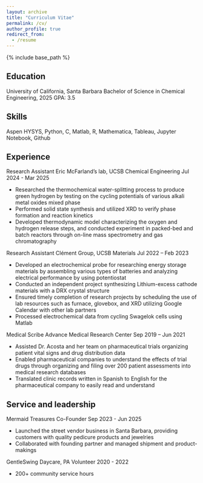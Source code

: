 ```yaml
---
layout: archive
title: "Curriculum Vitae"
permalink: /cv/
author_profile: true
redirect_from:
  - /resume
---
```


{% include base_path %}

Education
------
University of California, Santa Barbara
Bachelor of Science in Chemical Engineering, 2025
GPA: 3.5

Skills
------
Aspen HYSYS, Python, C, Matlab, R, Mathematica, Tableau, Jupyter Notebook, Github

Experience
------
Research Assistant
Eric McFarland’s lab, UCSB Chemical Engineering  Jul 2024 - Mar 2025
* Researched the thermochemical water-splitting process to produce green hydrogen by testing on the cycling potentials of various alkali metal oxides mixed phase
* Performed solid state synthesis and utilized XRD to verify phase formation and reaction kinetics
* Developed thermodynamic model characterizing the oxygen and hydrogen release steps, and conducted experiment in packed-bed and batch reactors through on-line mass spectrometry and gas chromatography

Research Assistant
Clément Group, UCSB Materials                    Jul 2022 – Feb 2023
* Developed an electrochemical probe for researching energy storage materials by assembling various types of batteries and analyzing electrical performance by using potentiostat
* Conducted an independent project synthesizing Lithium-excess cathode materials with a DRX crystal structure
* Ensured timely completion of research projects by scheduling the use of lab resources such as furnace, glovebox, and XRD utilizing Google Calendar with other lab partners
* Processed electrochemical data from cycling Swagelok cells using Matlab

Medical Scribe
Advance Medical Research Center                  Sep 2019 – Jun 2021
* Assisted Dr. Acosta and her team on pharmaceutical trials organizing patient vital signs and drug distribution data
* Enabled pharmaceutical companies to understand the effects of trial drugs through organizing and filing over 200 patient assessments into medical research databases
* Translated clinic records written in Spanish to English for the pharmaceutical company to easily read and understand

Service and leadership
------
Mermaid Treasures
Co-Founder                                       Sep 2023 - Jun 2025
* Launched the street vendor business in Santa Barbara, providing customers with quality pedicure products and jewelries
* Collaborated with founding partner and managed shipment and product-makings

GentleSwing Daycare, PA
Volunteer                                                2020 - 2022
* 200+ community service hours